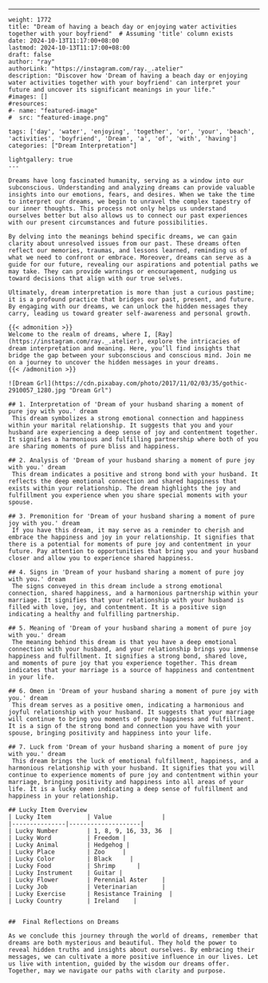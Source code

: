---
    weight: 1772
    title: "Dream of having a beach day or enjoying water activities together with your boyfriend"  # Assuming 'title' column exists
    date: 2024-10-13T11:17:00+08:00
    lastmod: 2024-10-13T11:17:00+08:00
    draft: false
    author: "ray"
    authorLink: "https://instagram.com/ray._.atelier"
    description: "Discover how 'Dream of having a beach day or enjoying water activities together with your boyfriend' can interpret your future and uncover its significant meanings in your life."
    #images: []
    #resources:
    #- name: "featured-image"
    #  src: "featured-image.png"
    
    tags: ['day', 'water', 'enjoying', 'together', 'or', 'your', 'beach', 'activities', 'boyfriend', 'Dream', 'a', 'of', 'with', 'having']
    categories: ["Dream Interpretation"]
    
    lightgallery: true
    ---
    
    Dreams have long fascinated humanity, serving as a window into our subconscious. Understanding and analyzing dreams can provide valuable insights into our emotions, fears, and desires. When we take the time to interpret our dreams, we begin to unravel the complex tapestry of our inner thoughts. This process not only helps us understand ourselves better but also allows us to connect our past experiences with our present circumstances and future possibilities.
    
    By delving into the meanings behind specific dreams, we can gain clarity about unresolved issues from our past. These dreams often reflect our memories, traumas, and lessons learned, reminding us of what we need to confront or embrace. Moreover, dreams can serve as a guide for our future, revealing our aspirations and potential paths we may take. They can provide warnings or encouragement, nudging us toward decisions that align with our true selves.
    
    Ultimately, dream interpretation is more than just a curious pastime; it is a profound practice that bridges our past, present, and future. By engaging with our dreams, we can unlock the hidden messages they carry, leading us toward greater self-awareness and personal growth.
    
    {{< admonition >}}
    Welcome to the realm of dreams, where I, [Ray](https://instagram.com/ray._.atelier), explore the intricacies of dream interpretation and meaning. Here, you’ll find insights that bridge the gap between your subconscious and conscious mind. Join me on a journey to uncover the hidden messages in your dreams.
    {{< /admonition >}}
    
    ![Dream Grl](https://cdn.pixabay.com/photo/2017/11/02/03/35/gothic-2910057_1280.jpg "Dream Grl")
    
    ## 1. Interpretation of 'Dream of your husband sharing a moment of pure joy with you.' dream
     This dream symbolizes a strong emotional connection and happiness within your marital relationship. It suggests that you and your husband are experiencing a deep sense of joy and contentment together. It signifies a harmonious and fulfilling partnership where both of you are sharing moments of pure bliss and happiness.
    
    ## 2. Analysis of 'Dream of your husband sharing a moment of pure joy with you.' dream
     This dream indicates a positive and strong bond with your husband. It reflects the deep emotional connection and shared happiness that exists within your relationship. The dream highlights the joy and fulfillment you experience when you share special moments with your spouse.
    
    ## 3. Premonition for 'Dream of your husband sharing a moment of pure joy with you.' dream
     If you have this dream, it may serve as a reminder to cherish and embrace the happiness and joy in your relationship. It signifies that there is a potential for moments of pure joy and contentment in your future. Pay attention to opportunities that bring you and your husband closer and allow you to experience shared happiness.
    
    ## 4. Signs in 'Dream of your husband sharing a moment of pure joy with you.' dream
     The signs conveyed in this dream include a strong emotional connection, shared happiness, and a harmonious partnership within your marriage. It signifies that your relationship with your husband is filled with love, joy, and contentment. It is a positive sign indicating a healthy and fulfilling partnership.
    
    ## 5. Meaning of 'Dream of your husband sharing a moment of pure joy with you.' dream
     The meaning behind this dream is that you have a deep emotional connection with your husband, and your relationship brings you immense happiness and fulfillment. It signifies a strong bond, shared love, and moments of pure joy that you experience together. This dream indicates that your marriage is a source of happiness and contentment in your life.
    
    ## 6. Omen in 'Dream of your husband sharing a moment of pure joy with you.' dream
     This dream serves as a positive omen, indicating a harmonious and joyful relationship with your husband. It suggests that your marriage will continue to bring you moments of pure happiness and fulfillment. It is a sign of the strong bond and connection you have with your spouse, bringing positivity and happiness into your life.
    
    ## 7. Luck from 'Dream of your husband sharing a moment of pure joy with you.' dream
     This dream brings the luck of emotional fulfillment, happiness, and a harmonious relationship with your husband. It signifies that you will continue to experience moments of pure joy and contentment within your marriage, bringing positivity and happiness into all areas of your life. It is a lucky omen indicating a deep sense of fulfillment and happiness in your relationship.
    
    ## Lucky Item Overview
    | Lucky Item          | Value              |
    |---------------|--------------------|
    | Lucky Number        | 1, 8, 9, 16, 33, 36  |
    | Lucky Word          | Freedom |
    | Lucky Animal        | Hedgehog |
    | Lucky Place         | Zoo     |
    | Lucky Color         | Black     |
    | Lucky Food          | Shrimp      |
    | Lucky Instrument    | Guitar |
    | Lucky Flower        | Perennial Aster    |
    | Lucky Job           | Veterinarian       |
    | Lucky Exercise      | Resistance Training  |
    | Lucky Country       | Ireland    |
    
    
    ##  Final Reflections on Dreams
    
    As we conclude this journey through the world of dreams, remember that dreams are both mysterious and beautiful. They hold the power to reveal hidden truths and insights about ourselves. By embracing their messages, we can cultivate a more positive influence in our lives. Let us live with intention, guided by the wisdom our dreams offer. Together, may we navigate our paths with clarity and purpose.
    